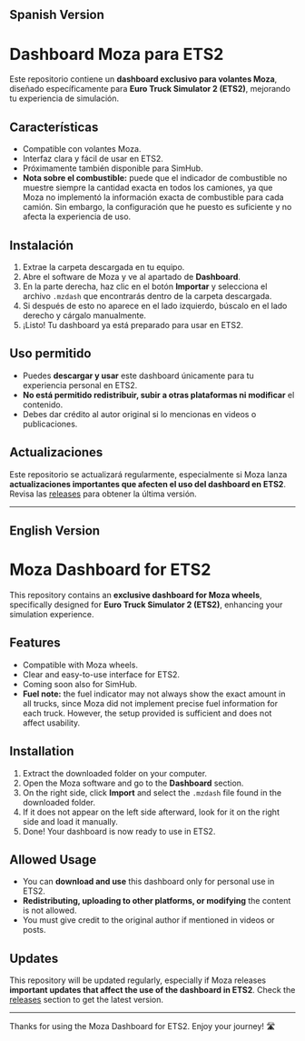 ## Spanish Version

# Dashboard Moza para ETS2

Este repositorio contiene un **dashboard exclusivo para volantes Moza**, diseñado específicamente para **Euro Truck Simulator 2 (ETS2)**, mejorando tu experiencia de simulación.

## Características
- Compatible con volantes Moza.
- Interfaz clara y fácil de usar en ETS2.
- Próximamente también disponible para SimHub.
- **Nota sobre el combustible:** puede que el indicador de combustible no muestre siempre la cantidad exacta en todos los camiones, ya que Moza no implementó la información exacta de combustible para cada camión. Sin embargo, la configuración que he puesto es suficiente y no afecta la experiencia de uso.

## Instalación
1. Extrae la carpeta descargada en tu equipo.  
2. Abre el software de Moza y ve al apartado de **Dashboard**.  
3. En la parte derecha, haz clic en el botón **Importar** y selecciona el archivo `.mzdash` que encontrarás dentro de la carpeta descargada.  
4. Si después de esto no aparece en el lado izquierdo, búscalo en el lado derecho y cárgalo manualmente.  
5. ¡Listo! Tu dashboard ya está preparado para usar en ETS2.

## Uso permitido
- Puedes **descargar y usar** este dashboard únicamente para tu experiencia personal en ETS2.  
- **No está permitido redistribuir, subir a otras plataformas ni modificar** el contenido.  
- Debes dar crédito al autor original si lo mencionas en videos o publicaciones.

## Actualizaciones
Este repositorio se actualizará regularmente, especialmente si Moza lanza **actualizaciones importantes que afecten el uso del dashboard en ETS2**. Revisa las [releases](#) para obtener la última versión.

---

## English Version

# Moza Dashboard for ETS2

This repository contains an **exclusive dashboard for Moza wheels**, specifically designed for **Euro Truck Simulator 2 (ETS2)**, enhancing your simulation experience.

## Features
- Compatible with Moza wheels.
- Clear and easy-to-use interface for ETS2.
- Coming soon also for SimHub.
- **Fuel note:** the fuel indicator may not always show the exact amount in all trucks, since Moza did not implement precise fuel information for each truck. However, the setup provided is sufficient and does not affect usability.

## Installation
1. Extract the downloaded folder on your computer.  
2. Open the Moza software and go to the **Dashboard** section.  
3. On the right side, click **Import** and select the `.mzdash` file found in the downloaded folder.  
4. If it does not appear on the left side afterward, look for it on the right side and load it manually.  
5. Done! Your dashboard is now ready to use in ETS2.

## Allowed Usage
- You can **download and use** this dashboard only for personal use in ETS2.  
- **Redistributing, uploading to other platforms, or modifying** the content is not allowed.  
- You must give credit to the original author if mentioned in videos or posts.

## Updates
This repository will be updated regularly, especially if Moza releases **important updates that affect the use of the dashboard in ETS2**. Check the [releases](#) section to get the latest version.

---

Thanks for using the Moza Dashboard for ETS2. Enjoy your journey! 🛣️
